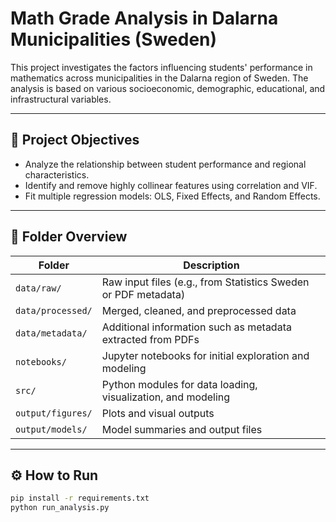 # Math Grade Analysis in Dalarna Municipalities (Sweden)

This project investigates the factors influencing students' performance in mathematics across municipalities in the Dalarna region of Sweden. The analysis is based on various socioeconomic, demographic, educational, and infrastructural variables.

---

## 🎯 Project Objectives

- Analyze the relationship between student performance and regional characteristics.
- Identify and remove highly collinear features using correlation and VIF.
- Fit multiple regression models: OLS, Fixed Effects, and Random Effects.

---

## 📁 Folder Overview

| Folder | Description |
|--------|-------------|
| `data/raw/` | Raw input files (e.g., from Statistics Sweden or PDF metadata) |
| `data/processed/` | Merged, cleaned, and preprocessed data |
| `data/metadata/` | Additional information such as metadata extracted from PDFs |
| `notebooks/` | Jupyter notebooks for initial exploration and modeling |
| `src/` | Python modules for data loading, visualization, and modeling |
| `output/figures/` | Plots and visual outputs |
| `output/models/` | Model summaries and output files |

---

## ⚙️ How to Run

```bash
pip install -r requirements.txt
python run_analysis.py
